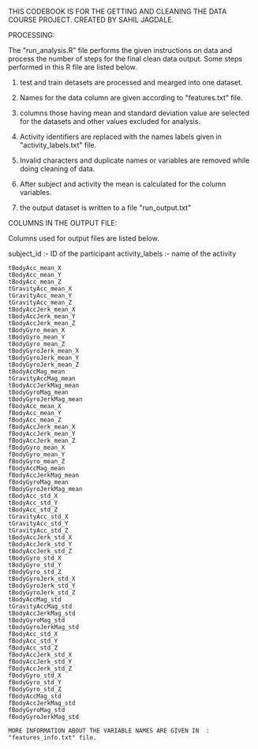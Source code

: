 
THIS CODEBOOK IS FOR THE GETTING AND CLEANING THE DATA COURSE PROJECT. CREATED BY SAHIL JAGDALE.


PROCESSING:

The "run_analysis.R" file performs the given instructions on data and process the number of steps for the final clean data output.
Some steps performed in this R file are listed below.

1) test and train detasets are processed and mearged into one dataset.

2) Names for the data column are given according to "features.txt" file.

3) columns those having mean and standard deviation value are selected for the datasets and other values excluded for analysis.

4) Activity identifiers are replaced with the names labels given in "activity_labels.txt" file.

5) Invalid characters and duplicate names or variables are removed while doing cleaning of data.

6) After subject and activity the mean is calculated for the column variables.

7) the output dataset is written to a file "run_output.txt"


COLUMNS IN THE OUTPUT FILE:

Columns used for output files are listed below.


subject_id   :- ID of the participant
activity_labels :- name of the activity

    tBodyAcc_mean_X
    tBodyAcc_mean_Y
    tBodyAcc_mean_Z
    tGravityAcc_mean_X
    tGravityAcc_mean_Y
    tGravityAcc_mean_Z
    tBodyAccJerk_mean_X
    tBodyAccJerk_mean_Y
    tBodyAccJerk_mean_Z
    tBodyGyro_mean_X
    tBodyGyro_mean_Y
    tBodyGyro_mean_Z
    tBodyGyroJerk_mean_X
    tBodyGyroJerk_mean_Y
    tBodyGyroJerk_mean_Z
    tBodyAccMag_mean
    tGravityAccMag_mean
    tBodyAccJerkMag_mean
    tBodyGyroMag_mean
    tBodyGyroJerkMag_mean
    fBodyAcc_mean_X
    fBodyAcc_mean_Y
    fBodyAcc_mean_Z
    fBodyAccJerk_mean_X
    fBodyAccJerk_mean_Y
    fBodyAccJerk_mean_Z
    fBodyGyro_mean_X
    fBodyGyro_mean_Y
    fBodyGyro_mean_Z
    fBodyAccMag_mean
    fBodyAccJerkMag_mean
    fBodyGyroMag_mean
    fBodyGyroJerkMag_mean
    tBodyAcc_std_X
    tBodyAcc_std_Y
    tBodyAcc_std_Z
    tGravityAcc_std_X
    tGravityAcc_std_Y
    tGravityAcc_std_Z
    tBodyAccJerk_std_X
    tBodyAccJerk_std_Y
    tBodyAccJerk_std_Z
    tBodyGyro_std_X
    tBodyGyro_std_Y
    tBodyGyro_std_Z
    tBodyGyroJerk_std_X
    tBodyGyroJerk_std_Y
    tBodyGyroJerk_std_Z
    tBodyAccMag_std
    tGravityAccMag_std
    tBodyAccJerkMag_std
    tBodyGyroMag_std
    tBodyGyroJerkMag_std
    fBodyAcc_std_X
    fBodyAcc_std_Y
    fBodyAcc_std_Z
    fBodyAccJerk_std_X
    fBodyAccJerk_std_Y
    fBodyAccJerk_std_Z
    fBodyGyro_std_X
    fBodyGyro_std_Y
    fBodyGyro_std_Z
    fBodyAccMag_std
    fBodyAccJerkMag_std
    fBodyGyroMag_std
    fBodyGyroJerkMag_std

    MORE INFORMATION ABOUT THE VARIABLE NAMES ARE GIVEN IN  : "features_info.txt" file.
